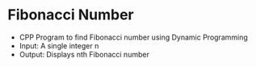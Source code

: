 # Fibonacci Number

* CPP Program to find Fibonacci number using Dynamic Programming
* Input: A single integer n
* Output: Displays nth Fibonacci number

